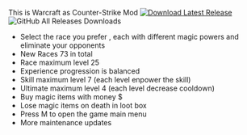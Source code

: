 This is Warcraft as Counter-Strike Mod 
[![Download Latest Release](https://img.shields.io/badge/download-latest%20release-blue?style=for-the-badge)](https://github.com/danielvoicu136/gameplay_cstrike_war3re/releases/latest/download)
![GitHub All Releases Downloads](https://img.shields.io/github/downloads/danielvoicu136/gameplay_cstrike_war3re/total?label=total%20downloads)
- Select the race you prefer , each with different magic powers and eliminate your opponents
- New Races 73 in total 
- Race maximum level 25
- Experience progression is balanced   
- Skill maximum level 7 (each level enpower the skill) 
- Ultimate maximum level 4 (each level decrease cooldown)
- Buy magic items with money $
- Lose magic items on death in loot box
- Press M to open the game main menu
- More maintenance updates


